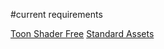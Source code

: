 #current requirements 

[Toon Shader Free](https://assetstore.unity.com/packages/vfx/shaders/toon-shader-free-21288)
[Standard Assets](https://assetstore.unity.com/packages/essentials/asset-packs/standard-assets-32351)
